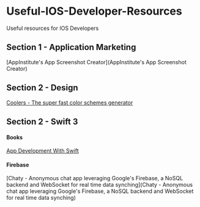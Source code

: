 # Useful-IOS-Developer-Resources
Useful resources for IOS Developers

## Section 1 - Application Marketing
[AppInstitute's App Screenshot Creator](AppInstitute's App Screenshot Creator)

## Section 2 - Design
[Coolers - The super fast color schemes generator](https://coolors.co/ "The super fast color schemes generator")

## Section 2 - Swift 3
#### Books
[App Development With Swift](https://itun.es/us/aVbRcb.l)

#### Firebase
[Chaty - Anonymous chat app leveraging Google's Firebase, a NoSQL backend and WebSocket for real time data synching](Chaty - Anonymous chat app leveraging Google's Firebase, a NoSQL backend and WebSocket for real time data synching)
